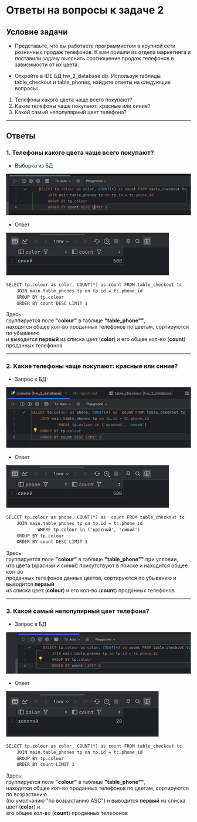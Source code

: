 # Ответы на вопросы к задаче 2

## Условие задачи

* Представьте, что вы работаете программистом в крупной сети розничных продаж телефонов. 
К вам пришли из отдела маркетинга и поставили задачу выяснить соотношение продаж телефонов 
в зависимости от их цвета.

* Откройте в IDE БД hw_2_database.db. Используя таблицы table_checkout и table_phones, 
найдите ответы на следующие вопросы:
1. Телефоны какого цвета чаще всего покупают?
2. Какие телефоны чаще покупают: красные или синие?
3. Какой самый непопулярный цвет телефона?

<hr>

## Ответы

### 1. Телефоны какого цвета чаще всего покупают?

   * Выборка из БД

   <img src="img/request_task1.png">
      
   * Ответ
   
   <img src="img/answer_task1.png">

   ```html
   SELECT tp.colour as color, COUNT(*) as count FROM table_checkout tc
       JOIN main.table_phones tp on tp.id = tc.phone_id
       GROUP BY tp.colour
       ORDER BY count DESC LIMIT 1
   ```
       
   Здесь:<br> 
   группируется поле **"colour"** в таблице **"table_phone""**, <br>
   находятся общее кол-во проданных телефонов по цветам, сортируются по убыванию <br>
   и выводится **первый** из списка цвет (**color**) и его общее кол-во (**count**) проданных телефонов<br>

<hr>

### 2. Какие телефоны чаще покупают: красные или синие?

   * Запрос к БД
   
   <img src="img/request_task2.png">
   
   * Ответ
   
   <img src="img/answer_task2.png">
   
   ```html
   SELECT tp.colour as phone, COUNT(*) as  count FROM table_checkout tc
       JOIN main.table_phones tp on tp.id = tc.phone_id
               WHERE tp.colour in ('красный', 'синий')
       GROUP BY tp.colour
       ORDER BY count DESC LIMIT 1
   ```
   
   Здесь:<br>
   группируется поле **"colour"** в таблице **"table_phone""** при условии, <br>
   что цвета (красный и синий) присутствуют в поиске и находится общее кол-во <br> 
   проданных телефонов данных цветов, сортируются по убыванию и выводится **первый** <br>
   из списка цвет (**colour**) и его кол-во (**count**) проданных телефонов
   
<hr>

### 3. Какой самый непопулярный цвет телефона?

   * Запрос в БД
   
   <img src="img/request_task3.png">
   
   * Ответ
   
   <img src="img/answer_task3.png">

   ```html
   SELECT tp.colour as color, COUNT(*) as count FROM table_checkout tc
       JOIN main.table_phones tp on tp.id = tc.phone_id
       GROUP BY tp.colour
       ORDER BY count LIMIT 1
   ```

   Здесь: <br>
   группируется поле **"colour"** в таблице **"table_phone""**, <br>
   находятся общее кол-во проданных телефонов по цветам, сортируются по возрастанию <br>
   (по умолчанию "по возрастанию ASC") и выводится **первый** из списка цвет (**color**) и <br>
   его общее кол-во (**count**) проданных телефонов<br>
   
